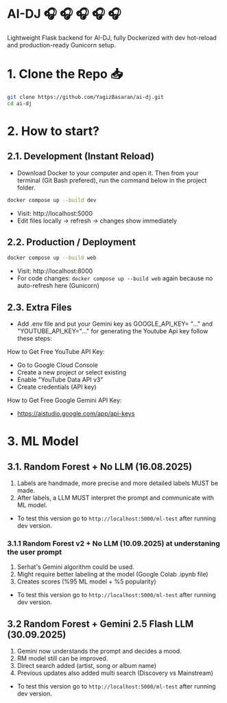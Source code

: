 # AI-DJ 🎧 🎧 🎧 🎧 🎧 

Lightweight Flask backend for AI-DJ, fully Dockerized with dev hot-reload and production-ready Gunicorn setup.

# 1. Clone the Repo 📥 
```bash
git clone https://github.com/YagizBasaran/ai-dj.git
cd ai-dj
```

# 2. How to start?

## 2.1. Development (Instant Reload)

- Download Docker to your computer and open it. Then from your terminal (Git Bash prefered), run the command below in the project folder.

```bash 
docker compose up --build dev
```
- Visit: http://localhost:5000
- Edit files locally → refresh → changes show immediately

## 2.2. Production / Deployment
```bash 
docker compose up --build web
```
- Visit: http://localhost:8000
- For code changes: ```docker compose up --build web``` again because no auto-refresh here (Gunicorn)

## 2.3. Extra Files
- Add .env file and put your Gemini key as GOOGLE_API_KEY= "..." and "YOUTUBE_API_KEY="..." for generating the Youtube Api key follow these steps:

How to Get Free YouTube API Key:
- Go to Google Cloud Console
- Create a new project or select existing
- Enable "YouTube Data API v3"
- Create credentials (API key)

How to Get Free Google Gemini API Key:
- https://aistudio.google.com/app/api-keys

# 3. ML Model

## 3.1. Random Forest + No LLM (16.08.2025)
1. Labels are handmade, more precise and more detailed labels MUST be made.
2. After labels, a LLM MUST interpret the prompt and communicate with ML model.
- To test this version go to `http://localhost:5000/ml-test` after running dev version.

### 3.1.1 Random Forest v2 + No LLM (10.09.2025) at understaning the user prompt
1. Serhat's Gemini algorithm could be used.
2. Might require better labeling at the model (Google Colab .ipynb file)
3. Creates scores (%95 ML model + %5 popularity)
- To test this version go to `http://localhost:5000/ml-test` after running dev version.

## 3.2 Random Forest + Gemini 2.5 Flash LLM (30.09.2025)
1. Gemini now understands the prompt and decides a mood.
2. RM model still can be improved.
3. Direct search added (artist, song or album name)
4. Previous updates also added multi search (Discovery vs Mainstream)
- To test this version go to `http://localhost:5000/ml-test` after running dev version.

